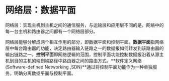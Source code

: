 # 网络层：数据平面

网络层：实现主机到主机之间的通信服务，与运输层和应用层不同的是，网络中的每一台主机和路由器之间都有一个网络层部分。

网络层能够分解成两个相互作用的部分，即数据平面和控制平面。**数据平面**指网络层中每台路由器的功能，决定路由器输入链路之一的数据报如何转发到该路由器的输出链路之一。**控制平面**即网络逻辑的范围，控制平面功能控制数据报沿着从源主机到目的主机的端到端路径中路由器之间的路由方式。**软件定义网络(Software-defined Networking ,SDN)**通过将控制平面功能作为一种单独服务，明确分离数据平面与控制平面。
